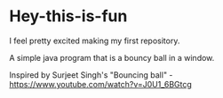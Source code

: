 # Hey-this-is-fun
I feel pretty excited making my first repository.

A simple java program that is a bouncy ball in a window.

Inspired by Surjeet Singh's "Bouncing ball"  - https://www.youtube.com/watch?v=J0U1_6BGtcg

